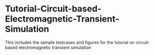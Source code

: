 # Tutorial-Circuit-based-Electromagnetic-Transient-Simulation
This includes the sample testcases and figures for the tutorial on circuit-based electromagnetic transient simulation
